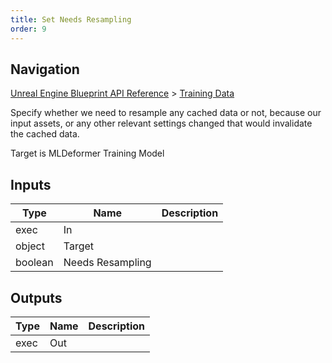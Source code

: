 ```yaml
---
title: Set Needs Resampling
order: 9
---
```

## Navigation

[Unreal Engine Blueprint API Reference](https://dev.epicgames.com/documentation/en-us/unreal-engine/BlueprintAPI) > [Training Data](https://dev.epicgames.com/documentation/en-us/unreal-engine/BlueprintAPI/TrainingData)

Specify whether we need to resample any cached data or not, because our input assets, or any other relevant settings changed that would invalidate the cached data.

Target is MLDeformer Training Model

## Inputs

| Type | Name | Description |
| --- | --- | --- |
| exec | In |  |
| object | Target |  |
| boolean | Needs Resampling |  |

## Outputs

| Type | Name | Description |
| --- | --- | --- |
| exec | Out |  |
